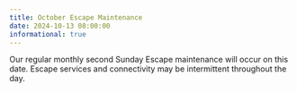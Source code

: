 ```yaml
---
title: October Escape Maintenance
date: 2024-10-13 08:00:00
informational: true
---
```


Our regular monthly second Sunday Escape maintenance will occur on this date. Escape services and connectivity may be intermittent throughout the day.
